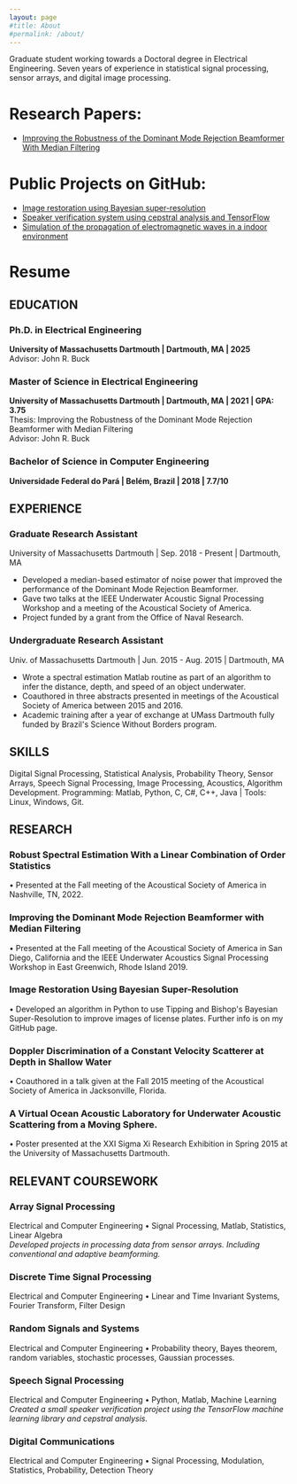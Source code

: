 ```yaml
---
layout: page
#title: About
#permalink: /about/
---
```


Graduate student working towards a Doctoral degree in Electrical Engineering. Seven years of experience in statistical signal processing, sensor arrays, and digital image processing.

# Research Papers:  
*   [Improving the Robustness of the Dominant Mode Rejection Beamformer With Median Filtering](https://ieeexplore.ieee.org/document/9950235)

# Public Projects on GitHub:  
*   [Image restoration using Bayesian super-resolution](https://danchieta.github.io/projetoGurupi/)
*   [Speaker verification system using cepstral analysis and TensorFlow](https://danchieta.github.io/ece591speech_project)
*   [Simulation of the propagation of electromagnetic waves in a indoor environment](https://danchieta.github.io/ECE551proj/)

# Resume

## EDUCATION
### **Ph.D. in Electrical Engineering**
**University of Massachusetts Dartmouth | Dartmouth, MA | 2025**  
Advisor: John R. Buck

### **Master of Science in Electrical Engineering**
**University of Massachusetts Dartmouth | Dartmouth, MA | 2021 | GPA: 3.75**  
Thesis: Improving the Robustness of the Dominant Mode Rejection Beamformer with Median Filtering  
Advisor: John R. Buck

### **Bachelor of Science in Computer Engineering**
**Universidade Federal do Pará | Belém, Brazil | 2018 | 7.7/10**

## EXPERIENCE
### Graduate Research Assistant
University of Massachusetts Dartmouth | Sep. 2018 - Present | Dartmouth, MA
  * Developed a median-based estimator of noise power that improved the performance of the Dominant Mode Rejection Beamformer.
  * Gave two talks at the IEEE Underwater Acoustic Signal Processing Workshop and a meeting of the Acoustical Society of America.
  * Project funded by a grant from the Office of Naval Research.

### Undergraduate Research Assistant
Univ. of Massachusetts Dartmouth | Jun. 2015 - Aug. 2015 | Dartmouth, MA
  * Wrote a spectral estimation Matlab routine as part of an algorithm to infer the distance, depth, and speed of an object underwater.
  * Coauthored in three abstracts presented in meetings of the Acoustical Society of America between 2015 and 2016.
  * Academic training after a year of exchange at UMass Dartmouth fully funded by Brazil&#39;s Science Without Borders program.

## SKILLS
Digital Signal Processing, Statistical Analysis, Probability Theory, Sensor Arrays, Speech Signal Processing, Image Processing, Acoustics, Algorithm Development.
Programming: Matlab, Python, C, C#, C++, Java | Tools: Linux, Windows, Git.

## RESEARCH
### Robust Spectral Estimation With a Linear Combination of Order Statistics
• Presented at the Fall meeting of the Acoustical Society of America in Nashville, TN, 2022.

### Improving the Dominant Mode Rejection Beamformer with Median Filtering
• Presented at the Fall meeting of the Acoustical Society of America in San Diego, California and the IEEE Underwater Acoustics Signal Processing Workshop in East Greenwich, Rhode Island 2019.

### Image Restoration Using Bayesian Super-Resolution
• Developed an algorithm in Python to use Tipping and Bishop&#39;s Bayesian Super-Resolution to improve images of license plates. Further info is on my GitHub page.

### Doppler Discrimination of a Constant Velocity Scatterer at Depth in Shallow Water
• Coauthored in a talk given at the Fall 2015 meeting of the Acoustical Society of America in Jacksonville, Florida.

### A Virtual Ocean Acoustic Laboratory for Underwater Acoustic Scattering from a Moving Sphere.
• Poster presented at the XXI Sigma Xi Research Exhibition in Spring 2015 at the University of Massachusetts Dartmouth.

## RELEVANT COURSEWORK
### Array Signal Processing
Electrical and Computer Engineering • Signal Processing, Matlab, Statistics, Linear Algebra  
_Developed projects in processing data from sensor arrays. Including conventional and adaptive beamforming._

### Discrete Time Signal Processing
Electrical and Computer Engineering • Linear and Time Invariant Systems, Fourier Transform, Filter Design

### Random Signals and Systems
Electrical and Computer Engineering • Probability theory, Bayes theorem, random variables, stochastic processes, Gaussian processes.

### Speech Signal Processing
Electrical and Computer Engineering • Python, Matlab, Machine Learning  
_Created a small speaker verification project using the TensorFlow machine learning library and cepstral analysis._

### Digital Communications
Electrical and Computer Engineering • Signal Processing, Modulation, Statistics, Probability, Detection Theory
